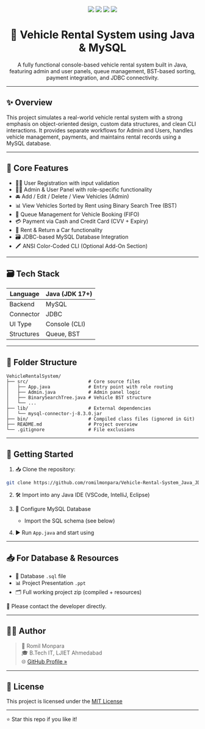 <!-- Banner -->
<p align="center">
  <img src="https://img.shields.io/badge/Java-Project-blue?style=for-the-badge&logo=java" />
  <img src="https://img.shields.io/badge/MySQL-Database-green?style=for-the-badge&logo=mysql" />
  <img src="https://img.shields.io/badge/JDBC-Integration-orange?style=for-the-badge" />
  <img src="https://img.shields.io/badge/License-MIT-yellow?style=for-the-badge" />
</p>

<h1 align="center">🚗 Vehicle Rental System using Java & MySQL</h1>
<p align="center">
  A fully functional console-based vehicle rental system built in Java, featuring admin and user panels, queue management, BST-based sorting, payment integration, and JDBC connectivity.
</p>

---

## ✨ Overview

This project simulates a real-world vehicle rental system with a strong emphasis on object-oriented design, custom data structures, and clean CLI interactions. It provides separate workflows for Admin and Users, handles vehicle management, payments, and maintains rental records using a MySQL database.

---

## 🔧 Core Features

- 🧍‍♂️ User Registration with input validation
- 🧑‍💼 Admin & User Panel with role-specific functionality
- 🚘 Add / Edit / Delete / View Vehicles (Admin)
- 📊 View Vehicles Sorted by Rent using Binary Search Tree (BST)
- 🧾 Queue Management for Vehicle Booking (FIFO)
- 💳 Payment via Cash and Credit Card (CVV + Expiry)
- 🔁 Rent & Return a Car functionality
- 🗃️ JDBC-based MySQL Database Integration
- 🖍️ ANSI Color-Coded CLI (Optional Add-On Section)

---

## 🗃️ Tech Stack

| Language   | Java (JDK 17+) |
|------------|----------------|
| Backend    | MySQL          |
| Connector  | JDBC           |
| UI Type    | Console (CLI)  |
| Structures | Queue, BST     |

---

## 📁 Folder Structure

```
VehicleRentalSystem/
├── src/                      # Core source files
│   ├── App.java              # Entry point with role routing
│   ├── Admin.java            # Admin panel logic
│   ├── BinarySearchTree.java # Vehicle BST structure
│   └── ...
├── lib/                      # External dependencies
│   └── mysql-connector-j-8.3.0.jar
├── bin/                      # Compiled class files (ignored in Git)
├── README.md                 # Project overview
└── .gitignore                # File exclusions
```

---

## 🚀 Getting Started

1. 📥 Clone the repository:
```bash
git clone https://github.com/romilmonpara/Vehicle-Rental-System_Java_JDBC_MySql.git
```

2. 🛠 Import into any Java IDE (VSCode, IntelliJ, Eclipse)

3. 🧩 Configure MySQL Database
   - Import the SQL schema (see below)

4. ▶️ Run `App.java` and start using

---

## 📥 For Database & Resources

- 🔐 Database `.sql` file
- 📊 Project Presentation `.ppt`
- 🗂️ Full working project zip (compiled + resources)

📩 Please contact the developer directly.

---

## 👨‍💻 Author

> 🚀 Romil Monpara  
> 🎓 B.Tech IT, LJIET Ahmedabad  
> 🌐 [GitHub Profile »](https://github.com/romilmonpara)

---

## 📄 License

This project is licensed under the [MIT License](LICENSE)

---

⭐ Star this repo if you like it!
